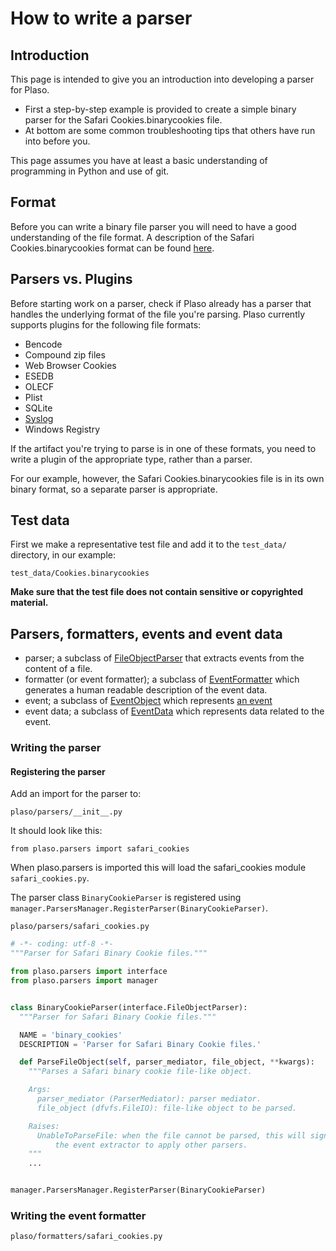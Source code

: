 # How to write a parser

## Introduction
This page is intended to give you an introduction into developing a parser for
Plaso.

* First a step-by-step example is provided to create a simple binary parser
for the Safari Cookies.binarycookies file.
* At bottom are some common troubleshooting tips that others have run into
before you.

This page assumes you have at least a basic understanding of programming in
Python and use of git.

## Format

Before you can write a binary file parser you will need to have a good
understanding of the file format. A description of the
Safari Cookies.binarycookies format can be found
[here](https://github.com/libyal/dtformats/blob/master/documentation/Safari%20Cookies.asciidoc).

## Parsers vs. Plugins
Before starting work on a parser, check if Plaso already has a parser that
handles the underlying format of the file you're parsing. Plaso currently
supports plugins for the following file formats:
* Bencode
* Compound zip files
* Web Browser Cookies
* ESEDB
* OLECF
* Plist
* SQLite
* [Syslog](How-to-write-a-Syslog-plugin.md)
* Windows Registry

If the artifact you're trying to parse is in one of these formats, you need to
write a plugin of the appropriate type, rather than a parser.

For our example, however, the Safari Cookies.binarycookies file is in its own
binary format, so a separate parser is appropriate.

## Test data

First we make a representative test file and add it to the `test_data/`
directory, in our example:
```
test_data/Cookies.binarycookies
```

**Make sure that the test file does not contain sensitive or copyrighted
material.**

## Parsers, formatters, events and event data

* parser; a subclass of [FileObjectParser](../api/plaso.parsers.html#plaso.parsers.interface.FileObjectParser)
 that extracts events from the content of a file.
* formatter (or event formatter); a subclass of
[EventFormatter](../api/plaso.formatters.html#plaso.formatters.interface.EventFormatter) which generates a human readable
description of the event data.
* event; a subclass of [EventObject](../api/plaso.containers.html#plaso.containers.events.EventObject) which represents
[an event](Scribbles-about-events.md#what-is-an-event)
* event data; a subclass of [EventData](../api/plaso.containers.html#plaso.containers.events.EventData) which represents
data related to the event.

### Writing the parser

#### Registering the parser

Add an import for the parser to:
```
plaso/parsers/__init__.py
```
It should look like this:
```
from plaso.parsers import safari_cookies
```

When plaso.parsers is imported this will load the safari_cookies module
`safari_cookies.py`.

The parser class `BinaryCookieParser` is registered using
`manager.ParsersManager.RegisterParser(BinaryCookieParser)`.

```
plaso/parsers/safari_cookies.py
```

~~~~python
# -*- coding: utf-8 -*-
"""Parser for Safari Binary Cookie files."""

from plaso.parsers import interface
from plaso.parsers import manager


class BinaryCookieParser(interface.FileObjectParser):
  """Parser for Safari Binary Cookie files."""

  NAME = 'binary_cookies'
  DESCRIPTION = 'Parser for Safari Binary Cookie files.'

  def ParseFileObject(self, parser_mediator, file_object, **kwargs):
    """Parses a Safari binary cookie file-like object.

    Args:
      parser_mediator (ParserMediator): parser mediator.
      file_object (dfvfs.FileIO): file-like object to be parsed.

    Raises:
      UnableToParseFile: when the file cannot be parsed, this will signal
          the event extractor to apply other parsers.
    """
    ...


manager.ParsersManager.RegisterParser(BinaryCookieParser)
~~~~

### Writing the event formatter

```
plaso/formatters/safari_cookies.py
```